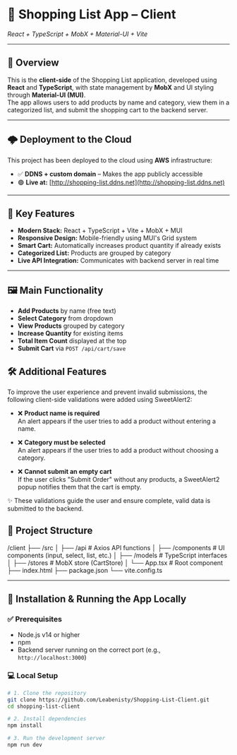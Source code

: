 # 🛒 Shopping List App – Client  
*React + TypeScript + MobX + Material-UI + Vite*

---

## 📌 Overview

This is the **client-side** of the Shopping List application, developed using **React** and **TypeScript**, with state management by **MobX** 
and UI styling through **Material-UI (MUI)**.  
The app allows users to add products by name and category, view them in a categorized list, and submit the shopping cart to the backend server.

---

## 🌩️ Deployment to the Cloud

This project has been deployed to the cloud using **AWS** infrastructure:
- ✅ **DDNS + custom domain** – Makes the app publicly accessible
- 🟢 **Live at:** [http://shopping-list.ddns.net](http://shopping-list.ddns.net)

---

## 🧩 Key Features

-  **Modern Stack:** React + TypeScript + Vite + MobX + MUI  
-  **Responsive Design:** Mobile-friendly using MUI's Grid system  
-  **Smart Cart:** Automatically increases product quantity if already exists  
-  **Categorized List:** Products are grouped by category  
-  **Live API Integration:** Communicates with backend server in real time

---

## 🖼️ Main Functionality

- **Add Products** by name (free text)
- **Select Category** from dropdown
- **View Products** grouped by category
- **Increase Quantity** for existing items
- **Total Item Count** displayed at the top
- **Submit Cart** via `POST /api/cart/save`

## 🛠️ Additional Features

To improve the user experience and prevent invalid submissions, the following client-side validations were added using SweetAlert2:

- ❌ **Product name is required**  
  An alert appears if the user tries to add a product without entering a name.

- ❌ **Category must be selected**  
  An alert appears if the user tries to add a product without choosing a category.

- ❌ **Cannot submit an empty cart**  
  If the user clicks "Submit Order" without any products, a SweetAlert2 popup notifies them that the cart is empty.

✨ These validations guide the user and ensure complete, valid data is submitted to the backend.


## 📂 Project Structure

/client
├── /src
│ ├── /api # Axios API functions
│ ├── /components # UI components (input, select, list, etc.)
│ ├── /models # TypeScript interfaces
│ ├── /stores # MobX store (CartStore)
│ └── App.tsx # Root component
├── index.html
├── package.json
└── vite.config.ts


---

## 🚀 Installation & Running the App Locally

### ✅ Prerequisites

- Node.js v14 or higher
- npm 
- Backend server running on the correct port (e.g., `http://localhost:3000`)

### 💻 Local Setup

```bash
# 1. Clone the repository
git clone https://github.com/Leabenisty/Shopping-List-Client.git
cd shopping-list-client

# 2. Install dependencies
npm install

# 3. Run the development server
npm run dev
